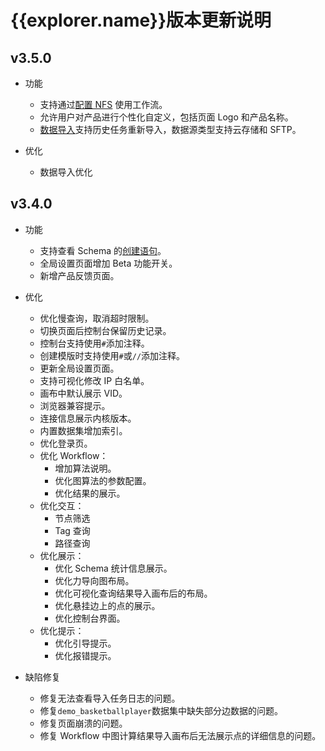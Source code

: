 # {{explorer.name}}版本更新说明

## v3.5.0

- 功能

  - 支持通过[配置 NFS](../../nebula-explorer/workflow/1.prepare-resources.md) 使用工作流。
  - 允许用户对产品进行个性化自定义，包括页面 Logo 和产品名称。
  - [数据导入](../../nebula-explorer/db-management/11.import-data.md)支持历史任务重新导入，数据源类型支持云存储和 SFTP。

- 优化

  - 数据导入优化

## v3.4.0

- 功能

  - 支持查看 Schema 的[创建语句](../../nebula-explorer/db-management/10.create-schema.md)。
  - 全局设置页面增加 Beta 功能开关。
  - 新增产品反馈页面。

- 优化

  - 优化慢查询，取消超时限制。
  - 切换页面后控制台保留历史记录。
  - 控制台支持使用`#`添加注释。
  - 创建模版时支持使用`#`或`//`添加注释。
  - 更新全局设置页面。
  - 支持可视化修改 IP 白名单。
  - 画布中默认展示 VID。
  - 浏览器兼容提示。
  - 连接信息展示内核版本。
  - 内置数据集增加索引。
  - 优化登录页。
  - 优化 Workflow：
    - 增加算法说明。
    - 优化图算法的参数配置。
    - 优化结果的展示。
  - 优化交互：
    - 节点筛选
    - Tag 查询
    - 路径查询
  - 优化展示：
    - 优化 Schema 统计信息展示。
    - 优化力导向图布局。
    - 优化可视化查询结果导入画布后的布局。
    - 优化悬挂边上的点的展示。
    - 优化控制台界面。
  - 优化提示：
    - 优化引导提示。
    - 优化报错提示。

- 缺陷修复
  - 修复无法查看导入任务日志的问题。
  - 修复`demo_basketballplayer`数据集中缺失部分边数据的问题。
  - 修复页面崩溃的问题。
  - 修复 Workflow 中图计算结果导入画布后无法展示点的详细信息的问题。
